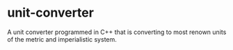# unit-converter

A unit converter programmed in C++ that is converting to most renown units of the metric and imperialistic system.
